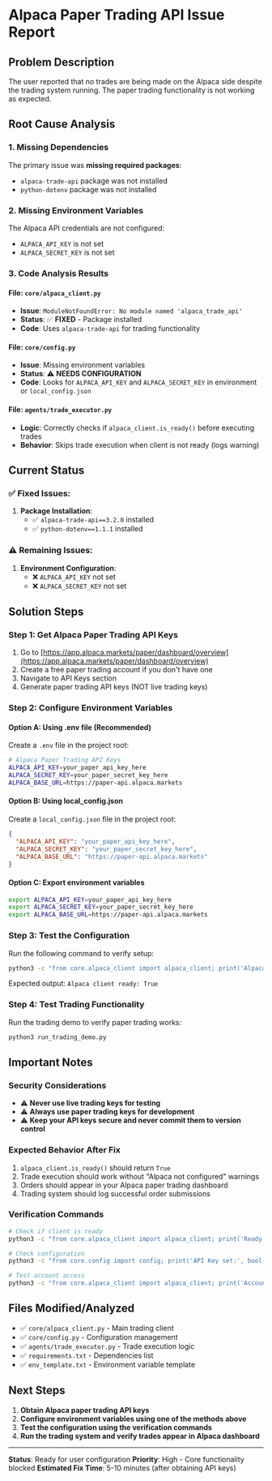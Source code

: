 # Alpaca Paper Trading API Issue Report

## Problem Description
The user reported that no trades are being made on the Alpaca side despite the trading system running. The paper trading functionality is not working as expected.

## Root Cause Analysis

### 1. Missing Dependencies
The primary issue was **missing required packages**:
- `alpaca-trade-api` package was not installed
- `python-dotenv` package was not installed

### 2. Missing Environment Variables
The Alpaca API credentials are not configured:
- `ALPACA_API_KEY` is not set
- `ALPACA_SECRET_KEY` is not set

### 3. Code Analysis Results

#### File: `core/alpaca_client.py`
- **Issue**: `ModuleNotFoundError: No module named 'alpaca_trade_api'`
- **Status**: ✅ **FIXED** - Package installed
- **Code**: Uses `alpaca-trade-api` for trading functionality

#### File: `core/config.py`
- **Issue**: Missing environment variables
- **Status**: ⚠️ **NEEDS CONFIGURATION**
- **Code**: Looks for `ALPACA_API_KEY` and `ALPACA_SECRET_KEY` in environment or `local_config.json`

#### File: `agents/trade_executor.py`
- **Logic**: Correctly checks if `alpaca_client.is_ready()` before executing trades
- **Behavior**: Skips trade execution when client is not ready (logs warning)

## Current Status

### ✅ Fixed Issues:
1. **Package Installation**: 
   - ✅ `alpaca-trade-api==3.2.0` installed
   - ✅ `python-dotenv==1.1.1` installed

### ⚠️ Remaining Issues:
1. **Environment Configuration**: 
   - ❌ `ALPACA_API_KEY` not set
   - ❌ `ALPACA_SECRET_KEY` not set

## Solution Steps

### Step 1: Get Alpaca Paper Trading API Keys
1. Go to [https://app.alpaca.markets/paper/dashboard/overview](https://app.alpaca.markets/paper/dashboard/overview)
2. Create a free paper trading account if you don't have one
3. Navigate to API Keys section
4. Generate paper trading API keys (NOT live trading keys)

### Step 2: Configure Environment Variables

#### Option A: Using .env file (Recommended)
Create a `.env` file in the project root:
```bash
# Alpaca Paper Trading API Keys
ALPACA_API_KEY=your_paper_api_key_here
ALPACA_SECRET_KEY=your_paper_secret_key_here
ALPACA_BASE_URL=https://paper-api.alpaca.markets
```

#### Option B: Using local_config.json
Create a `local_config.json` file in the project root:
```json
{
  "ALPACA_API_KEY": "your_paper_api_key_here",
  "ALPACA_SECRET_KEY": "your_paper_secret_key_here",
  "ALPACA_BASE_URL": "https://paper-api.alpaca.markets"
}
```

#### Option C: Export environment variables
```bash
export ALPACA_API_KEY=your_paper_api_key_here
export ALPACA_SECRET_KEY=your_paper_secret_key_here
export ALPACA_BASE_URL=https://paper-api.alpaca.markets
```

### Step 3: Test the Configuration
Run the following command to verify setup:
```bash
python3 -c "from core.alpaca_client import alpaca_client; print('Alpaca client ready:', alpaca_client.is_ready())"
```

Expected output: `Alpaca client ready: True`

### Step 4: Test Trading Functionality
Run the trading demo to verify paper trading works:
```bash
python3 run_trading_demo.py
```

## Important Notes

### Security Considerations
- ⚠️ **Never use live trading keys for testing**
- ⚠️ **Always use paper trading keys for development**
- ⚠️ **Keep your API keys secure and never commit them to version control**

### Expected Behavior After Fix
1. `alpaca_client.is_ready()` should return `True`
2. Trade execution should work without "Alpaca not configured" warnings
3. Orders should appear in your Alpaca paper trading dashboard
4. Trading system should log successful order submissions

### Verification Commands
```bash
# Check if client is ready
python3 -c "from core.alpaca_client import alpaca_client; print('Ready:', alpaca_client.is_ready())"

# Check configuration
python3 -c "from core.config import config; print('API Key set:', bool(config.alpaca_api_key))"

# Test account access
python3 -c "from core.alpaca_client import alpaca_client; print('Account:', alpaca_client.get_account())"
```

## Files Modified/Analyzed
- ✅ `core/alpaca_client.py` - Main trading client
- ✅ `core/config.py` - Configuration management
- ✅ `agents/trade_executor.py` - Trade execution logic
- ✅ `requirements.txt` - Dependencies list
- ✅ `env_template.txt` - Environment variable template

## Next Steps
1. **Obtain Alpaca paper trading API keys**
2. **Configure environment variables using one of the methods above**
3. **Test the configuration using the verification commands**
4. **Run the trading system and verify trades appear in Alpaca dashboard**

---

**Status**: Ready for user configuration
**Priority**: High - Core functionality blocked
**Estimated Fix Time**: 5-10 minutes (after obtaining API keys)